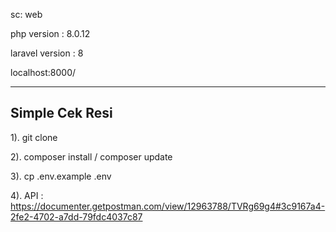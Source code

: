 sc: web

php version : 8.0.12

laravel version : 8

localhost:8000/

-----------
Simple Cek Resi 
----------
1). git clone 

2). composer install / composer update

3). cp .env.example .env

4). API : https://documenter.getpostman.com/view/12963788/TVRg69g4#3c9167a4-2fe2-4702-a7dd-79fdc4037c87
